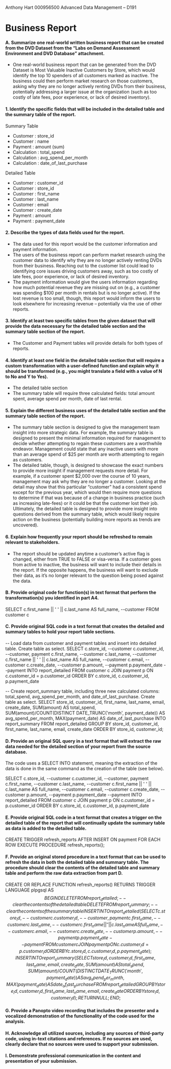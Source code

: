 Anthony Hart
000956500
Advanced Data Management – D191

# Business Report

#### A.  Summarize one real-world written business report that can be created from the DVD Dataset from the “Labs on Demand Assessment Environment and DVD Database” attachment.
- One real-world business report that can be generated from the DVD Dataset is Most Valuable Inactive Customers by Store, which would identify the top 10 spenders of all customers marked as inactive. The business could then perform market research on those customers, asking why they are no longer actively renting DVDs from their business, potentially addressing a larger issue at the organization (such as too costly of late fees, poor experience, or lack of desired inventory).

#### 1.  Identify the specific fields that will be included in the detailed table and the summary table of the report.
Summary Table
- Customer : store_id
- Customer : name
- Payment : amount (sum)
- Calculation : total_spend
- Calculation : avg_spend_per_month
- Calculation : date_of_last_purchase

Detailed Table
- Customer : customer_id
- Customer : store_id
- Customer : first_name
- Customer : last_name
- Customer : email
- Customer : create_date
- Payment : amount
- Payment : payment_date

#### 2.  Describe the types of data fields used for the report.
- The data used for this report would be the customer information and payment information. 
- The users of the business report can perform market research using the customer data to identify why they are no longer actively renting DVDs from their business. Reaching out to the customer list could lead to identifying core issues driving customers away, such as too costly of late fees, poor experience, or lack of desired inventory.
- The payment information would give the users information regarding how much potential revenue they are missing out on (e.g., a customer was spending $100 per month in rentals but is no longer active). If the lost revenue is too small, though, this report would inform the users to look elsewhere for increasing revenue – potentially via the use of other reports.

#### 3.  Identify at least two specific tables from the given dataset that will provide the data necessary for the detailed table section and the summary table section of the report.
- The Customer and Payment tables will provide details for both types of reports.

#### 4.  Identify at least one field in the detailed table section that will require a custom transformation with a user-defined function and explain why it should be transformed (e.g., you might translate a field with a value of N to No and Y to Yes).
- The detailed table section 
- The summary table will require three calculated fields: total amount spent, average spend per month, date of last rental.

#### 5.  Explain the different business uses of the detailed table section and the summary table section of the report.
- The summary table section is designed to give the management team insight into more strategic data. For example, the summary table is designed to present the minimal information required for management to decide whether attempting to regain these customers are a worthwhile endeavor. Management could state that any inactive users with more than an average spend of $25 per month are worth attempting to regain as customers.
- The detailed table, though, is designed to showcase the exact numbers to provide more insight if management requests more detail. For example, if a customer spent $2,000 over the course of 10 years, management may ask why they are no longer a customer. Looking at the detail may show that this particular “customer” had a consistent spend except for the previous year, which would then require more questions to determine if that was because of a change in business practice (such as increasing late-fees) or it could be that the customer lost their job. Ultimately, the detailed table is designed to provide more insight into questions derived from the summary table, which would likely require action on the business (potentially building more reports as trends are uncovered). 

#### 6.  Explain how frequently your report should be refreshed to remain relevant to stakeholders.
- The report should be updated anytime a customer’s active flag is changed, either from TRUE to FALSE or visa-versa. If a customer goes from active to inactive, the business will want to include their details in the report. If the opposite happens, the business will want to exclude their data, as it’s no longer relevant to the question being posed against the data. 

#### B.  Provide original code for function(s) in text format that perform the transformation(s) you identified in part A4.
SELECT
    c.first_name || ' ' || c.last_name AS full_name, --customer
FROM customer c

#### C.  Provide original SQL code in a text format that creates the detailed and summary tables to hold your report table sections.
-- Load data from customer and payment tables and insert into detailed table. Create table as select.
SELECT
    c.store_id, --customer
    c.customer_id, --customer, payment
    c.first_name, --customer
    c.last_name, --customer
    c.first_name || ' ' || c.last_name AS full_name, --customer
    c.email, --customer
    c.create_date, --customer
    p.amount, --payment
    p.payment_date --payment
INTO report_detailed
FROM customer c
JOIN payment p ON c.customer_id = p.customer_id
ORDER BY c.store_id, c.customer_id, p.payment_date


-- Create report_summary table, including three new calculated columns: total_spend, avg_spend_per_month, and date_of_last_purchase. Create table as select.
SELECT
    store_id,
    customer_id,
    first_name,
    last_name,
    email,
    create_date,
    SUM(amount) AS total_spend,
    SUM(amount)/COUNT(DISTINCT DATE_TRUNC('month', payment_date)) AS avg_spend_per_month,
    MAX(payment_date) AS date_of_last_purchase
INTO report_summary
FROM report_detailed
GROUP BY store_id, customer_id, first_name, last_name, email, create_date
ORDER BY store_id, customer_id;

#### D.  Provide an original SQL query in a text format that will extract the raw data needed for the detailed section of your report from the source database.

The code uses a SELECT INTO statement, meaning the extraction of the data is done in the same command as the creation of the table (see below).

SELECT
    c.store_id, --customer
    c.customer_id, --customer, payment
    c.first_name, --customer
    c.last_name, --customer
    c.first_name || ' ' || c.last_name AS full_name, --customer
    c.email, --customer
    c.create_date, --customer
    p.amount, --payment
    p.payment_date --payment
INTO report_detailed
FROM customer c
JOIN payment p ON c.customer_id = p.customer_id
ORDER BY c.store_id, c.customer_id, p.payment_date

#### E.  Provide original SQL code in a text format that creates a trigger on the detailed table of the report that will continually update the summary table as data is added to the detailed table.
CREATE TRIGGER refresh_reports
AFTER INSERT ON payment
FOR EACH ROW
EXECUTE PROCEDURE refresh_reports();

#### F.  Provide an original stored procedure in a text format that can be used to refresh the data in both the detailed table and summary table. The procedure should clear the contents of the detailed table and summary table and perform the raw data extraction from part D.
CREATE OR REPLACE FUNCTION refresh_reports()
RETURNS TRIGGER
LANGUAGE plpgsql
AS $$
BEGIN
DELETE FROM report_detailed; --clear the contents of the detailed table
DELETE FROM report_summary; --clear the contents of the summary table
INSERT INTO report_detailed(
    SELECT
        c.store_id, --customer
        c.customer_id, --customer, payment
        c.first_name, --customer
        c.last_name, --customer
        c.first_name || ' ' || c.last_name AS full_name, --customer
        c.email, --customer
        c.create_date, --customer
        p.amount, --payment
        p.payment_date --payment
    FROM customer c
    JOIN payment p ON c.customer_id = p.customer_id
    ORDER BY c.store_id, c.customer_id, p.payment_date
);
INSERT INTO report_summary( 
    SELECT 
        store_id,
        customer_id,
        first_name,
        last_name,
        email,
        create_date,
        SUM(amount) AS total_spend,
        SUM(amount)/COUNT(DISTINCT DATE_TRUNC('month', payment_date)) AS avg_spend_per_month,
        MAX(payment_date) AS date_of_last_purchase
    FROM report_detailed
    GROUP BY store_id, customer_id, first_name, last_name, email, create_date
    ORDER BY store_id, customer_id
);
RETURN NULL;
END; $$

#### G.  Provide a Panopto video recording that includes the presenter and a vocalized demonstration of the functionality of the code used for the analysis.


#### H.  Acknowledge all utilized sources, including any sources of third-party code, using in-text citations and references. If no sources are used, clearly declare that no sources were used to support your submission.

#### I.  Demonstrate professional communication in the content and presentation of your submission.